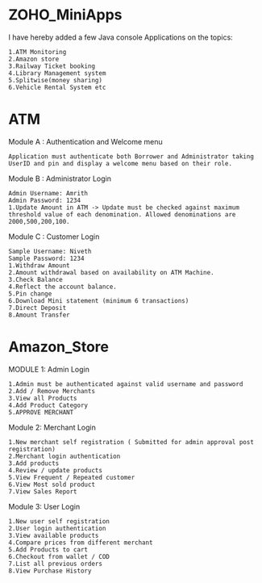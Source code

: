 # ZOHO_MiniApps
  I have hereby added a few Java console Applications on the topics:
 
 
    1.ATM Monitoring
    2.Amazon store
    3.Railway Ticket booking 
    4.Library Management system
    5.Splitwise(money sharing) 
    6.Vehicle Rental System etc

# ATM
Module A : Authentication and Welcome menu 


    Application must authenticate both Borrower and Administrator taking UserID and pin and display a welcome menu based on their role. 

Module B : Administrator Login

    Admin Username: Amrith
    Admin Password: 1234
    1.Update Amount in ATM -> Update must be checked against maximum threshold value of each denomination. Allowed denominations are 2000,500,200,100.

Module C : Customer Login

    Sample Username: Niveth
    Sample Password: 1234 
    1.Withdraw Amount
    2.Amount withdrawal based on availability on ATM Machine.
    3.Check Balance
    4.Reflect the account balance.
    5.Pin change
    6.Download Mini statement (minimum 6 transactions)
    7.Direct Deposit
    8.Amount Transfer

# Amazon_Store
MODULE 1: Admin Login


    1.Admin must be authenticated against valid username and password
    2.Add / Remove Merchants
    3.View all Products
    4.Add Product Category
    5.APPROVE MERCHANT

Module 2: Merchant Login


    1.New merchant self registration ( Submitted for admin approval post registration)
    2.Merchant login authentication
    3.Add products
    4.Review / update products
    5.View Frequent / Repeated customer
    6.View Most sold product
    7.View Sales Report

Module 3: User Login


    1.New user self registration
    2.User login authentication
    3.View available products
    4.Compare prices from different merchant
    5.Add Products to cart
    6.Checkout from wallet / COD
    7.List all previous orders
    8.View Purchase History

